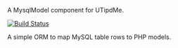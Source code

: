 A MysqlModel component for UTipdMe.

[![Build Status](https://travis-ci.org/UTipdMe/MysqlModel.svg?branch=master)](https://travis-ci.org/UTipdMe/MysqlModel)


A simple ORM to map MySQL table rows to PHP models.
